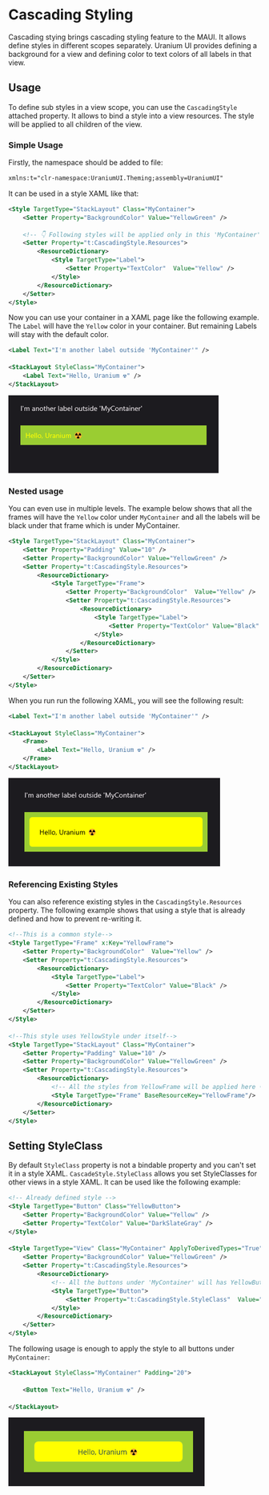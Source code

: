 # Cascading Styling
Cascading stying brings cascading styling feature to the MAUI. It allows define styles in different scopes separately. Uranium UI provides defining a background for a view and defining color to text colors of all labels in that view.

## Usage

To define sub styles in a view scope, you can use the `CascadingStyle` attached property. It allows to bind a style into a view resources. The style will be applied to all children of the view.

### Simple Usage

Firstly, the namespace should be added to file:

```xml
xmlns:t="clr-namespace:UraniumUI.Theming;assembly=UraniumUI"
```

It can be used in a style XAML like that:

```xml
<Style TargetType="StackLayout" Class="MyContainer">
    <Setter Property="BackgroundColor" Value="YellowGreen" />

    <!-- 👇 Following styles will be applied only in this 'MyContainer' class  -->
    <Setter Property="t:CascadingStyle.Resources">
        <ResourceDictionary>
            <Style TargetType="Label">
                <Setter Property="TextColor"  Value="Yellow" />
            </Style>
        </ResourceDictionary>
    </Setter>
</Style>
```


Now you can use your container in a XAML page like the following example. The `Label` will have the `Yellow` color in  your container. But remaining Labels will stay with the default color.

```xml
<Label Text="I'm another label outside 'MyContainer'" />

<StackLayout StyleClass="MyContainer">
    <Label Text="Hello, Uranium ☢️" />
</StackLayout>
```

![MAUI Cascading Styles](images/cascadingstyle-demo.png)


### Nested usage
You can even use in multiple levels. The example below shows that all the frames will have the `Yellow` color under `MyContainer` and all the labels will be black under that frame which is under MyContainer.

```xml
<Style TargetType="StackLayout" Class="MyContainer">
    <Setter Property="Padding" Value="10" />
    <Setter Property="BackgroundColor" Value="YellowGreen" />
    <Setter Property="t:CascadingStyle.Resources">
        <ResourceDictionary>
            <Style TargetType="Frame">
                <Setter Property="BackgroundColor"  Value="Yellow" />
                <Setter Property="t:CascadingStyle.Resources">
                    <ResourceDictionary>
                        <Style TargetType="Label">
                            <Setter Property="TextColor" Value="Black" />
                        </Style>
                    </ResourceDictionary>
                </Setter>
            </Style>
        </ResourceDictionary>
    </Setter>
</Style>
```

When you run run the following XAML, you will see the following result:

```xml
<Label Text="I'm another label outside 'MyContainer'" />

<StackLayout StyleClass="MyContainer">
    <Frame>
        <Label Text="Hello, Uranium ☢️" />
    </Frame>
</StackLayout>
```

![MAUI Cascading Styles](images/cascadingstyle-nested.png)

### Referencing Existing Styles

You can also reference existing styles in the `CascadingStyle.Resources` property. The following example shows that using a style that is already defined and how to prevent re-writing it.

```xml
<!--This is a common style-->
<Style TargetType="Frame" x:Key="YellowFrame">
    <Setter Property="BackgroundColor"  Value="Yellow" />
    <Setter Property="t:CascadingStyle.Resources">
        <ResourceDictionary>
            <Style TargetType="Label">
                <Setter Property="TextColor" Value="Black" />
            </Style>
        </ResourceDictionary>
    </Setter>
</Style>

<!--This style uses YellowStyle under itself-->
<Style TargetType="StackLayout" Class="MyContainer">
    <Setter Property="Padding" Value="10" />
    <Setter Property="BackgroundColor" Value="YellowGreen" />
    <Setter Property="t:CascadingStyle.Resources">
        <ResourceDictionary>
            <!-- All the styles from YellowFrame will be applied here 👇-->
            <Style TargetType="Frame" BaseResourceKey="YellowFrame"/>
        </ResourceDictionary>
    </Setter>
</Style>
```

## Setting StyleClass
By default `StyleClass` property is not a bindable property and you can't set it in a style XAML. `CascadeStyle.StyleClass` allows you set StyleClasses for other views in a style XAML. It can be used like the following example:

```xml
<!-- Already defined style -->
<Style TargetType="Button" Class="YellowButton">
    <Setter Property="BackgroundColor" Value="Yellow" />
    <Setter Property="TextColor" Value="DarkSlateGray" />
</Style>

<Style TargetType="View" Class="MyContainer" ApplyToDerivedTypes="True" >
    <Setter Property="BackgroundColor" Value="YellowGreen" />
    <Setter Property="t:CascadingStyle.Resources">
        <ResourceDictionary>
            <!-- All the buttons under 'MyContainer' will has YellowButton as StyleClass -->
            <Style TargetType="Button">
                <Setter Property="t:CascadingStyle.StyleClass"  Value="YellowButton" />
            </Style>
        </ResourceDictionary>
    </Setter>
</Style>
```

The following usage is enough to apply the style to all buttons under `MyContainer`:

```xml
<StackLayout StyleClass="MyContainer" Padding="20">

    <Button Text="Hello, Uranium ☢️" />
    
</StackLayout>
```

![uranium ui cascading style](images/cascadingstyle-styleclass.png)
